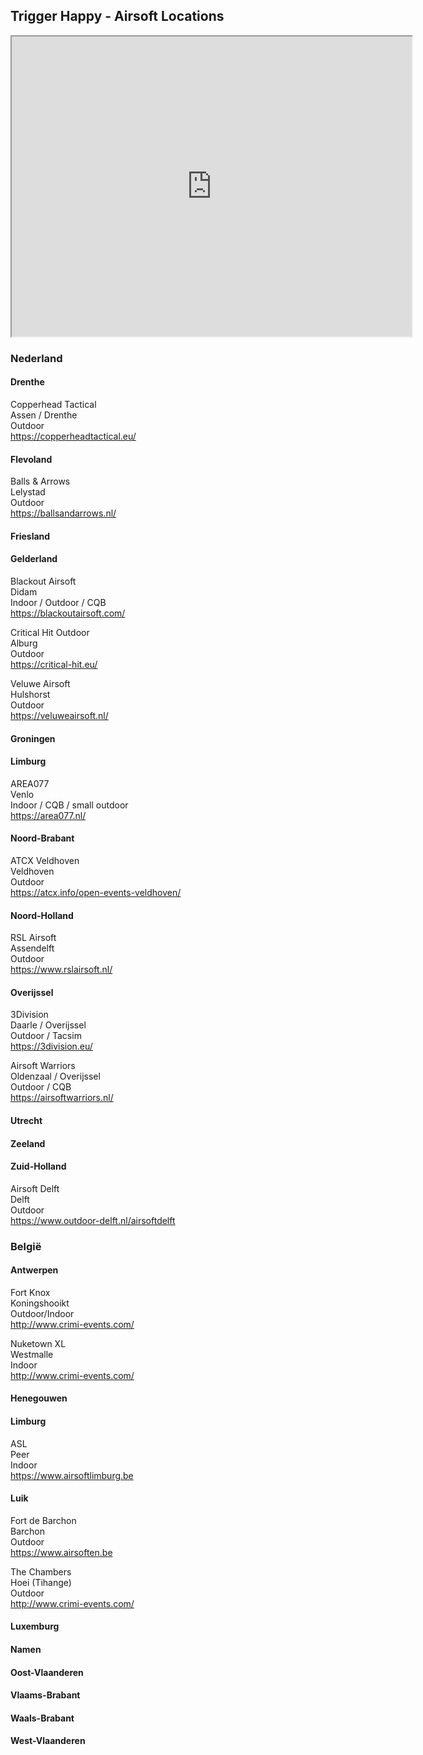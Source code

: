 ## Trigger Happy - Airsoft Locations

<iframe src="https://www.google.com/maps/d/embed?mid=1O5zLxtETu6gk1xVjNNkCIHg4fDYUnuno" width="640" height="480"></iframe>

### Nederland

#### Drenthe

Copperhead Tactical  
 Assen / Drenthe  
 Outdoor  
 https://copperheadtactical.eu/

#### Flevoland

Balls & Arrows  
 Lelystad  
 Outdoor  
 https://ballsandarrows.nl/

#### Friesland

#### Gelderland

Blackout Airsoft  
 Didam  
 Indoor / Outdoor / CQB  
 https://blackoutairsoft.com/

Critical Hit Outdoor  
 Alburg  
 Outdoor  
 https://critical-hit.eu/

Veluwe Airsoft  
 Hulshorst  
 Outdoor  
 https://veluweairsoft.nl/

#### Groningen

#### Limburg

AREA077  
 Venlo  
 Indoor / CQB / small outdoor  
 https://area077.nl/

#### Noord-Brabant

ATCX Veldhoven  
 Veldhoven  
 Outdoor  
 https://atcx.info/open-events-veldhoven/

#### Noord-Holland

RSL Airsoft  
 Assendelft  
 Outdoor  
 https://www.rslairsoft.nl/

#### Overijssel

3Division  
 Daarle / Overijssel  
 Outdoor / Tacsim  
 https://3division.eu/

Airsoft Warriors  
 Oldenzaal / Overijssel  
 Outdoor / CQB  
 https://airsoftwarriors.nl/

#### Utrecht

#### Zeeland

#### Zuid-Holland

Airsoft Delft  
 Delft  
 Outdoor  
 https://www.outdoor-delft.nl/airsoftdelft

### België

#### Antwerpen

Fort Knox  
 Koningshooikt  
 Outdoor/Indoor  
 http://www.crimi-events.com/

Nuketown XL  
 Westmalle  
 Indoor  
 http://www.crimi-events.com/

#### Henegouwen

#### Limburg

ASL  
 Peer  
 Indoor  
 https://www.airsoftlimburg.be

#### Luik

Fort de Barchon  
 Barchon  
 Outdoor  
 https://www.airsoften.be

The Chambers  
 Hoei (Tihange)  
 Outdoor  
 http://www.crimi-events.com/

#### Luxemburg

#### Namen

#### Oost-Vlaanderen

#### Vlaams-Brabant

#### Waals-Brabant

#### West-Vlaanderen

